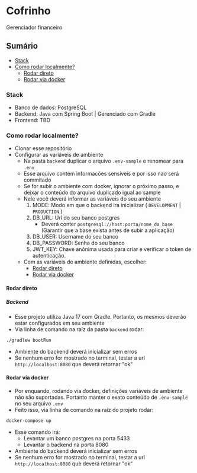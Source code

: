 # Cofrinho
Gerenciador financeiro


## Sumário
- [Stack](#stack)
- [Como rodar localmente?](#como-rodar-localmente)
	- [Rodar direto](#rodar-direto)
	- [Rodar via docker](#rodar-via-docker)


### Stack
- Banco de dados: PostgreSQL
- Backend: Java com Spring Boot | Gerenciado com Gradle
- Frontend: TBD


### Como rodar localmente?
- Clonar esse repositório
- Configurar as variáveis de ambiente
	- Na pasta `backend` duplicar o arquivo `.env-sample` e renomear para `.env`
	- Esse arquivo contém informacões sensíveis e por isso nao será commitado
	- Se for subir o ambiente com docker, ignorar o próximo passo, e deixar o conteúdo do arquivo duplicado igual ao sample
	- Nele você deverá informar as variáveis do seu ambiente
		1. MODE: Modo em que o backend ira inicializar ( `DEVELOPMENT` | `PRODUCTION` )
		1. DB_URL: Url do seu banco postgres
			- Deverá conter `postgresql://host:porta/nome_da_base` (Garantir que a base exista antes de subir a aplicação)
		2. DB_USER: Username do seu banco
		3. DB_PASSWORD: Senha do seu banco
		4. JWT_KEY: Chave anônima usada para criar e verificar o token de autenticação.
	- Com as variáveis de ambiente definidas, escolher:
		- [Rodar direto](#rodar-direto)
		- [Rodar via docker](#rodar-via-docker)


#### Rodar direto

##### Backend
- Esse projeto utiliza Java 17 com Gradle. Portanto, os mesmos deverão estar configurados em seu ambiente
- Via linha de comando na raíz da pasta `backend` rodar:
```bash
./gradlew bootRun
```
- Ambiente do backend deverá inicializar sem erros
- Se nenhum erro for mostrado no terminal, testar a url `http://localhost:8080` que deverá retornar "ok"

#### Rodar via docker
- Por enquando, rodando via docker, definições variáveis de ambiente não são suportadas. Portanto manter o exato conteúdo de `.env-sample` no seu arquivo `.env`
- Feito isso, via linha de comando na raíz do projeto rodar:
```bash
docker-compose up
```
- Esse comando irá:
	- Levantar um banco postgres na porta 5433
	- Levantar o backend na porta 8080
- Ambiente do backend deverá inicializar sem erros
- Se nenhum erro for mostrado no terminal, testar a url `http://localhost:8080` que deverá retornar "ok"
